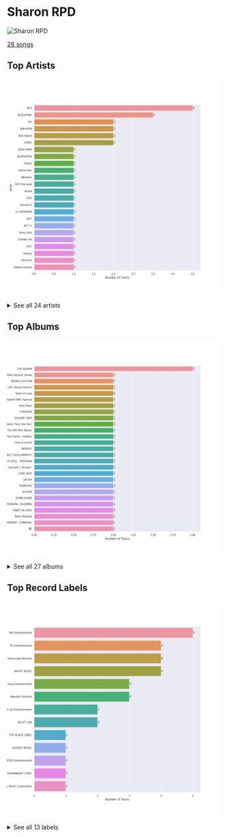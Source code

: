 # Sharon RPD


<img src="https://mosaic.scdn.co/640/ab67616d0000b273830de2e836036f181df598d0ab67616d0000b273af2fda9fb591d43c355c2ac3ab67616d0000b273cc6f76f75551af499b5cd0cbab67616d0000b273da343b21617aac0c57e332bb" alt="Sharon RPD" width="100" />

[28 songs](sharon_rpd_tracks.md)

## Top Artists

![Bar chart of top 24 artists in Sharon RPD](../images/playlists/sharon_rpd/artists.png)


<details>
<summary>See all 24 artists</summary>

|   Number of Tracks | Art                                                                                              | Artist                                 | 🔗                                                           |
|-------------------:|:-------------------------------------------------------------------------------------------------|:---------------------------------------|:------------------------------------------------------------|
|                  4 | <img src="https://i.scdn.co/image/ab6761610000e5eb5704a64f34fe29ff73ab56bb" alt="" width="50" /> | [BTS](../artists/bts.md)               | [🔗](https://open.spotify.com/artist/3Nrfpe0tUJi4K4DXYWgMUX) |
|                  3 | <img src="https://i.scdn.co/image/ab6761610000e5ebc9690bc711d04b3d4fd4b87c" alt="" width="50" /> | [BLACKPINK](../artists/blackpink.md)   | [🔗](https://open.spotify.com/artist/41MozSoPIsD1dJM0CLPjZF) |
|                  2 | <img src="https://i.scdn.co/image/ab6761610000e5eba011333f6f4e7043afef8b19" alt="" width="50" /> | IVE                                    | [🔗](https://open.spotify.com/artist/6RHTUrRF63xao58xh9FXYJ) |
|                  2 | <img src="https://i.scdn.co/image/ab6761610000e5ebc5443c5abc130f03b6014845" alt="" width="50" /> | [ENHYPEN](../artists/enhypen.md)       | [🔗](https://open.spotify.com/artist/5t5FqBwTcgKTaWmfEbwQY9) |
|                  2 | <img src="https://i.scdn.co/image/ab6761610000e5eb8a8415e72dedaa552259d0c1" alt="" width="50" /> | [Red Velvet](../artists/red_velvet.md) | [🔗](https://open.spotify.com/artist/1z4g3DjTBBZKhvAroFlhOM) |
|                  2 | <img src="https://i.scdn.co/image/ab6761610000e5eb45b2ff69ae6a3caccb776cfa" alt="" width="50" /> | [STAYC](../artists/stayc.md)           | [🔗](https://open.spotify.com/artist/01XYiBYaoMJcNhPokrg0l0) |
|                  1 | <img src="https://i.scdn.co/image/ab6761610000e5eb2be8611f6c6e9174031c64df" alt="" width="50" /> | JEON SOMI                              | [🔗](https://open.spotify.com/artist/7zYj9S9SdIunYCfSm7vzAR) |
|                  1 | <img src="https://i.scdn.co/image/ab6761610000e5ebeb77c85f6012113fcefb38da" alt="" width="50" /> | [SEVENTEEN](../artists/seventeen.md)   | [🔗](https://open.spotify.com/artist/7nqOGRxlXj7N2JYbgNEjYH) |
|                  1 | <img src="https://i.scdn.co/image/ab6761610000e5ebd84fd6ae9ccfc6206ea6711e" alt="" width="50" /> | [TWICE](../artists/twice.md)           | [🔗](https://open.spotify.com/artist/7n2Ycct7Beij7Dj7meI4X0) |
|                  1 | <img src="https://i.scdn.co/image/ab6761610000e5eb7c4240b7951da248f3404e42" alt="" width="50" /> | Steve Aoki                             | [🔗](https://open.spotify.com/artist/77AiFEVeAVj2ORpC85QVJs) |
|                  1 | <img src="https://i.scdn.co/image/ab6761610000e5ebc6de192c5941f6605bb9c6ad" alt="" width="50" /> | Weeekly                                | [🔗](https://open.spotify.com/artist/73B9bjqS2Z5KLXNGqXf64m) |
|                  1 | <img src="https://i.scdn.co/image/ab6761610000e5ebfbb4dd024df495265bb16c90" alt="" width="50" /> | GOT the beat                           | [🔗](https://open.spotify.com/artist/6uNxlIP5lzPFf0BHuELOuX) |
|                  1 | <img src="https://i.scdn.co/image/ab6761610000e5eb848461f60f0f337dadbf396f" alt="" width="50" /> | [aespa](../artists/aespa.md)           | [🔗](https://open.spotify.com/artist/6YVMFz59CuY7ngCxTxjpxE) |
|                  1 | <img src="https://i.scdn.co/image/ab6761610000e5eb8543b9b2b5d153d37c46606d" alt="" width="50" /> | LISA                                   | [🔗](https://open.spotify.com/artist/5L1lO4eRHmJ7a0Q6csE5cT) |
|                  1 | <img src="https://i.scdn.co/image/ab6761610000e5ebd86145072666f72cc5e833d8" alt="" width="50" /> | Monsta X                               | [🔗](https://open.spotify.com/artist/4TnGh5PKbSjpYqpIdlW5nz) |
|                  1 | <img src="https://i.scdn.co/image/ab6761610000e5eb1b015e0ed3c7026676771ca3" alt="" width="50" /> | LE SSERAFIM                            | [🔗](https://open.spotify.com/artist/4SpbR6yFEvexJuaBpgAU5p) |
|                  1 | <img src="https://i.scdn.co/image/ab6761610000e5eb66701ca609176d8fd4a9c4a0" alt="" width="50" /> | NCT                                    | [🔗](https://open.spotify.com/artist/48eO052eSDcn8aTxiv6QaG) |
|                  1 | <img src="https://i.scdn.co/image/ab6761610000e5eb8bd65b0efee10bfa8328c33b" alt="" width="50" /> | NCT U                                  | [🔗](https://open.spotify.com/artist/3paGCCtX1Xr4Gx53mSeZuQ) |
|                  1 | <img src="https://i.scdn.co/image/ab6761610000e5ebb6501e0b3fcde145838f4724" alt="" width="50" /> | [Stray Kids](../artists/stray_kids.md) | [🔗](https://open.spotify.com/artist/2dIgFjalVxs4ThymZ67YCE) |
|                  1 | <img src="https://i.scdn.co/image/ab6761610000e5eb93c6f21062da1ef012275ff6" alt="" width="50" /> | [CHUNG HA](../artists/chung_ha.md)     | [🔗](https://open.spotify.com/artist/2PSJ6YriU7JsFucxACpU7Y) |
|                  1 | <img src="https://i.scdn.co/image/ab6761610000e5ebaa28abbc6d04ccd22c8ae3b5" alt="" width="50" /> | [ITZY](../artists/itzy.md)             | [🔗](https://open.spotify.com/artist/2KC9Qb60EaY0kW4eH68vr3) |
|                  1 | <img src="https://i.scdn.co/image/ab6761610000e5ebd707e1c5177614c4ec95a06c" alt="" width="50" /> | Halsey                                 | [🔗](https://open.spotify.com/artist/26VFTg2z8YR0cCuwLzESi2) |
|                  1 | <img src="nan" alt="" width="50" />                                                              | LACHICA                                | [🔗](https://open.spotify.com/artist/0vqjEQRfmE1Sov92UQRJMp) |
|                  1 | <img src="https://i.scdn.co/image/ab6761610000e5eba5205abffd84341e5bace828" alt="" width="50" /> | Selena Gomez                           | [🔗](https://open.spotify.com/artist/0C8ZW7ezQVs4URX5aX7Kqx) |

</details>


## Top Albums

![Bar chart of top 27 albums in Sharon RPD](../images/playlists/sharon_rpd/albums.png)


<details>
<summary>See all 27 albums</summary>

|   Number of Tracks | Art                                                                                              | Album                                            | 🔗                                                          |
|-------------------:|:-------------------------------------------------------------------------------------------------|:-------------------------------------------------|:-----------------------------------------------------------|
|                  2 | <img src="https://i.scdn.co/image/ab67616d0000b2737dd8f95320e8ef08aa121dfe" alt="" width="50" /> | THE ALBUM                                        | [🔗](https://open.spotify.com/album/71O60S5gIJSIAhdnrDIh3N) |
|                  1 | <img src="https://i.scdn.co/image/ab67616d0000b273df5022bdf1ac4bf52135c4be" alt="" width="50" /> | ‘The ReVe Festival’ Finale                       | [🔗](https://open.spotify.com/album/3rVtm00UfbuzWOewdm4iYM) |
|                  1 | <img src="https://i.scdn.co/image/ab67616d0000b2738ea860a3e6904b875629d672" alt="" width="50" /> | YOUNG-LUV.COM                                    | [🔗](https://open.spotify.com/album/2xPdgNkM4yIQmP7axJ1T1o) |
|                  1 | <img src="https://i.scdn.co/image/ab67616d0000b273c6dbc63cf145b4ff6bee3322" alt="" width="50" /> | The Most Beautiful Moment in Life: Young Forever | [🔗](https://open.spotify.com/album/1k5bJ8l5oL5xxVBVHjil09) |
|                  1 | <img src="https://i.scdn.co/image/ab67616d0000b273feede28e85bb57807a272a2b" alt="" width="50" /> | Taste of Love                                    | [🔗](https://open.spotify.com/album/00vb6sViDbJLmLLchfbRh4) |
|                  1 | <img src="https://i.scdn.co/image/ab67616d0000b2739d662735fc7d080888bc40b4" alt="" width="50" /> | Street Woman Fighter(SWF) Special                | [🔗](https://open.spotify.com/album/3iW6rZmhiSLNveTOrX26z6) |
|                  1 | <img src="https://i.scdn.co/image/ab67616d0000b273cc6f76f75551af499b5cd0cb" alt="" width="50" /> | Step Back                                        | [🔗](https://open.spotify.com/album/3gwL04bGAX4Kc2D5Wd7NMk) |
|                  1 | <img src="https://i.scdn.co/image/ab67616d0000b273af2fda9fb591d43c355c2ac3" alt="" width="50" /> | STAYDOM                                          | [🔗](https://open.spotify.com/album/71hjsg660uio3Z8bnbB6fS) |
|                  1 | <img src="https://i.scdn.co/image/ab67616d0000b27318a4a215052e9f396864bd73" alt="" width="50" /> | SQUARE TWO                                       | [🔗](https://open.spotify.com/album/2Fna4Tb7fme5aHsNMJtVtp) |
|                  1 | <img src="https://i.scdn.co/image/ab67616d0000b273decd839dd4fef3faf64c5fd5" alt="" width="50" /> | SEVENTEEN 4th Album 'Face the Sun'               | [🔗](https://open.spotify.com/album/4lfFgz2rD1irxf7dZhNJht) |
|                  1 | <img src="https://i.scdn.co/image/ab67616d0000b273830de2e836036f181df598d0" alt="" width="50" /> | Queendom - The 6th Mini Album                    | [🔗](https://open.spotify.com/album/6Pe5LGQgU3mmvuRjFMsACV) |
|                  1 | <img src="https://i.scdn.co/image/ab67616d0000b273c412e430ac07b4bf18b424af" alt="" width="50" /> | Play Game : Holiday                              | [🔗](https://open.spotify.com/album/1FDlvA1PdZujiEhbXihIPJ) |
|                  1 | <img src="https://i.scdn.co/image/ab67616d0000b27303b313cdf98d61d141645f11" alt="" width="50" /> | One of a Kind                                    | [🔗](https://open.spotify.com/album/2Zuovdo5g1RhfbHniwZ8yI) |
|                  1 | <img src="https://i.scdn.co/image/ab67616d0000b2731843897a2a72dd5036bbb1fc" alt="" width="50" /> | NOEASY                                           | [🔗](https://open.spotify.com/album/558tpdCejjVQNFAumRAeQj) |
|                  1 | <img src="https://i.scdn.co/image/ab67616d0000b273b1d944dd406d5b0e461ad155" alt="" width="50" /> | NCT 2018 EMPATHY                                 | [🔗](https://open.spotify.com/album/3KAJvo62RNQEtXwIyB5rzX) |
|                  1 | <img src="https://i.scdn.co/image/ab67616d0000b27318d0ed4f969b376893f9a38f" alt="" width="50" /> | MAP OF THE SOUL : PERSONA                        | [🔗](https://open.spotify.com/album/2KqlAl1Kl5fZvbFgJ0qFB6) |
|                  1 | <img src="https://i.scdn.co/image/ab67616d0000b2733825e6d4d02e4b4c0cec7e1d" alt="" width="50" /> | Love Yourself 結 'Answer'                         | [🔗](https://open.spotify.com/album/43wFM1HquliY3iwKWzPN4y) |
|                  1 | <img src="https://i.scdn.co/image/ab67616d0000b2739016f58cc49e6473e1207093" alt="" width="50" /> | LOVE DIVE                                        | [🔗](https://open.spotify.com/album/1AFVTHHm7kKoQ6Rgb25x3p) |
|                  1 | <img src="https://i.scdn.co/image/ab67616d0000b273330f11fb125bb80b760f9e19" alt="" width="50" /> | LALISA                                           | [🔗](https://open.spotify.com/album/66OYt73mqan1hWa78BhfPd) |
|                  1 | <img src="https://i.scdn.co/image/ab67616d0000b2739030184114911536d5f77555" alt="" width="50" /> | FEARLESS                                         | [🔗](https://open.spotify.com/album/4Mc7WwYH41hgUWeKX25Sot) |
|                  1 | <img src="https://i.scdn.co/image/ab67616d0000b273da343b21617aac0c57e332bb" alt="" width="50" /> | ELEVEN                                           | [🔗](https://open.spotify.com/album/1XMYvsHRt52sMi6wittWqI) |
|                  1 | <img src="https://i.scdn.co/image/ab67616d0000b273fddc804f96cdd6a7de9bcc09" alt="" width="50" /> | DUMB DUMB                                        | [🔗](https://open.spotify.com/album/24sFioeGsPtxa5fD6VzL8b) |
|                  1 | <img src="https://i.scdn.co/image/ab67616d0000b2736772cf096be8acc1df092519" alt="" width="50" /> | DIMENSION : DILEMMA                              | [🔗](https://open.spotify.com/album/5jGRqioNCSWZGBl3QmyuFI) |
|                  1 | <img src="https://i.scdn.co/image/ab67616d0000b273a0df2d59f0ae9426cba3eb36" alt="" width="50" /> | CRAZY IN LOVE                                    | [🔗](https://open.spotify.com/album/4U7rGOkJgtxs27H9L93Xli) |
|                  1 | <img src="https://i.scdn.co/image/ab67616d0000b2736f248f7695eb544a3a1955c5" alt="" width="50" /> | Black Mamba                                      | [🔗](https://open.spotify.com/album/3syEYrKIsgxaZMB5t1dVG7) |
|                  1 | <img src="https://i.scdn.co/image/ab67616d0000b273714e56679ab196354e2e443e" alt="" width="50" /> | BORDER : CARNIVAL                                | [🔗](https://open.spotify.com/album/4LGYBcRsteiXjcPD4QQvxv) |
|                  1 | <img src="https://i.scdn.co/image/ab67616d0000b273c07d5d2fdc02ae252fcd07e5" alt="" width="50" /> | BE                                               | [🔗](https://open.spotify.com/album/6nYfHQnvkvOTNHnOhDT3sr) |

</details>


## Top Record Labels

![Bar chart of top 13 record labels in Sharon RPD](../images/playlists/sharon_rpd/labels.png)


<details>
<summary>See all 13 labels</summary>

|   Number of Tracks | Label                      |
|-------------------:|:---------------------------|
|                  5 | SM Entertainment           |
|                  4 | YG Entertainment           |
|                  4 | Interscope Records         |
|                  4 | BIGHIT MUSIC               |
|                  3 | Starship Entertainment     |
|                  3 | Republic Records           |
|                  2 | High Up Entertainment      |
|                  2 | BELIFT LAB                 |
|                  1 | THE BLACK LABEL            |
|                  1 | SOURCE MUSIC               |
|                  1 | PLEDIS Entertainment       |
|                  1 | PLAY M ENTERTAINMENT CORP. |
|                  1 | Genie Music Corporation    |

</details>

